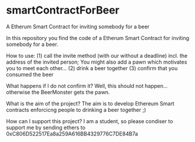 # smartContractForBeer
A Etherum Smart Contract for inviting somebody for a beer

In this repository you find the code of a Etherum Smart Contract for inviting somebody for a beer.

How to use:
(1) call the invite method (with our without a deadline) incl. the address of the invited person; You might also add a pawn which motivates you to meet each other...
(2) drink a beer together
(3) confirm that you consumed the beer

What happens if I do not confirm it?
Well, this should not happen... otherwise the BeerMonster gets the pawn.

What is the aim of the project?
The aim is to develop Ethereum Smart contracts enforcicng people to drinking a beer together ;)

How can I support this project?
I am a student, so please condiser to support me by sending ethers to 0xC806D522517Ea8a259A616BB4329776C7DE84B7a
